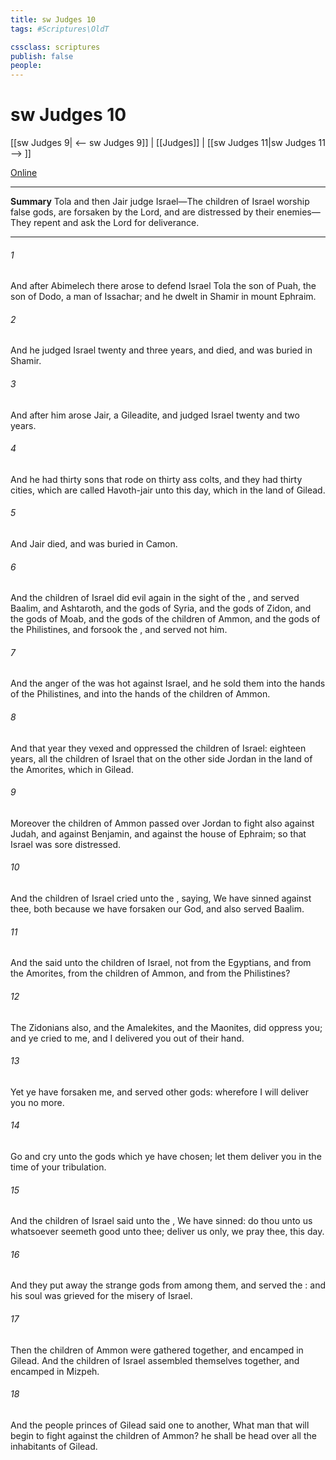 ```yaml
---
title: sw Judges 10
tags: #Scriptures\OldT

cssclass: scriptures
publish: false
people:
---
```


# sw Judges 10
[[sw Judges 9| <-- sw Judges 9]] | [[Judges]] | [[sw Judges 11|sw Judges 11 --> ]]

[Online](https://churchofjesuschrist.org/study/scriptures/ot/judg/10?lang=eng)

---
__Summary__
Tola and then Jair judge Israel—The children of Israel worship false gods, are forsaken by the Lord, and are distressed by their enemies—They repent and ask the Lord for deliverance.

---
###### 1 
And after Abimelech there arose to defend Israel Tola the son of Puah, the son of Dodo, a man of Issachar; and he dwelt in Shamir in mount Ephraim.

###### 2 
And he judged Israel twenty and three years, and died, and was buried in Shamir.

###### 3 
And after him arose Jair, a Gileadite, and judged Israel twenty and two years.

###### 4 
And he had thirty sons that rode on thirty ass colts, and they had thirty cities, which are called Havoth-jair unto this day, which  in the land of Gilead.

###### 5 
And Jair died, and was buried in Camon.

###### 6 
And the children of Israel did evil again in the sight of the , and served Baalim, and Ashtaroth, and the gods of Syria, and the gods of Zidon, and the gods of Moab, and the gods of the children of Ammon, and the gods of the Philistines, and forsook the , and served not him.

###### 7 
And the anger of the  was hot against Israel, and he sold them into the hands of the Philistines, and into the hands of the children of Ammon.

###### 8 
And that year they vexed and oppressed the children of Israel: eighteen years, all the children of Israel that  on the other side Jordan in the land of the Amorites, which  in Gilead.

###### 9 
Moreover the children of Ammon passed over Jordan to fight also against Judah, and against Benjamin, and against the house of Ephraim; so that Israel was sore distressed.

###### 10 
And the children of Israel cried unto the , saying, We have sinned against thee, both because we have forsaken our God, and also served Baalim.

###### 11 
And the  said unto the children of Israel,  not  from the Egyptians, and from the Amorites, from the children of Ammon, and from the Philistines?

###### 12 
The Zidonians also, and the Amalekites, and the Maonites, did oppress you; and ye cried to me, and I delivered you out of their hand.

###### 13 
Yet ye have forsaken me, and served other gods: wherefore I will deliver you no more.

###### 14 
Go and cry unto the gods which ye have chosen; let them deliver you in the time of your tribulation.

###### 15 
And the children of Israel said unto the , We have sinned: do thou unto us whatsoever seemeth good unto thee; deliver us only, we pray thee, this day.

###### 16 
And they put away the strange gods from among them, and served the : and his soul was grieved for the misery of Israel.

###### 17 
Then the children of Ammon were gathered together, and encamped in Gilead. And the children of Israel assembled themselves together, and encamped in Mizpeh.

###### 18 
And the people  princes of Gilead said one to another, What man  that will begin to fight against the children of Ammon? he shall be head over all the inhabitants of Gilead.

